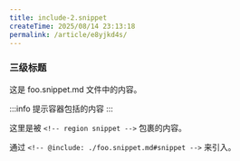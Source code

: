 ```yaml
---
title: include-2.snippet
createTime: 2025/08/14 23:13:18
permalink: /article/e8yjkd4s/
---
```

### 三级标题

这是 foo.snippet.md 文件中的内容。

:::info
提示容器包括的内容
:::

<!-- region snippet -->
这里是被 `<!-- region snippet -->` 包裹的内容。

通过 `<!-- @include: ./foo.snippet.md#snippet -->` 来引入。

<!-- endregion snippet -->
